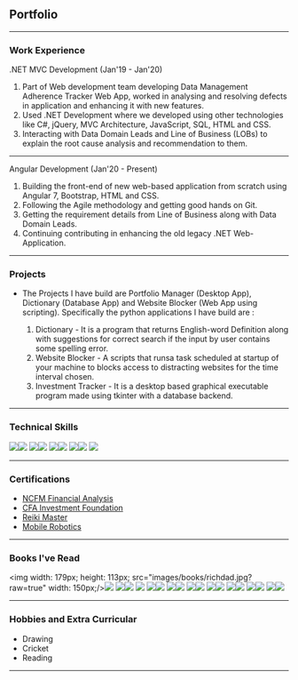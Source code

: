 ## Portfolio

---

### Work Experience 

.NET MVC Development (Jan'19 - Jan'20)
1. Part of Web development team developing Data Management Adherence Tracker Web App, worked in analysing and resolving defects in application and enhancing it with new features.
2. Used .NET Development where we developed using other technologies like C#, jQuery, MVC Architecture, JavaScript, SQL, HTML and CSS.
3. Interacting with Data Domain Leads and Line of Business (LOBs) to explain the root cause analysis and recommendation to them.

---
Angular Development (Jan'20 - Present)
1. Building the front-end of new web-based application from scratch using Angular 7, Bootstrap, HTML and CSS.
2. Following the Agile methodology and getting good hands on Git.
3. Getting the requirement details from Line of Business along with Data Domain Leads.
4. Continuing contributing in enhancing the old legacy .NET Web-Application.

---

### Projects

- The Projects I have build are Portfolio Manager (Desktop App), Dictionary (Database App) and Website Blocker (Web App using scripting). Specifically the python applications I have build are :

	1. Dictionary - It is a program that returns English-word Definition along with suggestions for correct search if the input by user contains some spelling error. 
	2. Website Blocker - A scripts that runsa task scheduled at startup of your machine to blocks access to distracting websites for the time interval chosen.
	3. Investment Tracker - It is a desktop based graphical executable program made using tkinter with a database backend.

---

### Technical Skills

<img src="images/python.png?raw=true"/><img src="images/tkinter.png?raw=true"/>
<img src="images/angular.png?raw=true"/><img src="images/bootstrap.png?raw=true"/>
<img src="images/excel.png?raw=true"/><img src="images/dotnetmvc.png?raw=true"/>
<img src="images/sql.png?raw=true"/><img src="images/htmlcssjs.png?raw=true"/>
<img src="images/photoshop.png?raw=true"/>

---

### Certifications

- [NCFM Financial Analysis](/pdf/ncfm.pdf)
- [CFA Investment Foundation](/pdf/ncfm.pdf)
- [Reiki Master](/pdf/ncfm.pdf)
- [Mobile Robotics](/pdf/ncfm.pdf)

---

### Books I've Read

<img width: 179px; height: 113px; src="images/books/richdad.jpg?raw=true" width: 150px;/><img src="images/books/beatmarket.jpg?raw=true"/>
<img src="images/books/godbanker.jpg?raw=true"/><img src="images/books/winfriends.jpg?raw=true"/>
<img src="images/books/thinkngrowrich.jpg?raw=true"/>
<img src="images/books/7habits.jpg?raw=true"/><img src="images/books/alchemist.jpg?raw=true"/>
<img src="images/books/subtleart.jpg?raw=true"/><img src="images/books/outliers.jpg?raw=true"/>
<img src="images/books/chooseyourself.jpg?raw=true"/><img src="images/books/kiterunner.jpg?raw=true"/>
<img src="images/books/manssearch.jpg?raw=true"/><img src="images/books/lostsymbol.jpg?raw=true"/>
<img src="images/books/orientexpress.jpg?raw=true"/><img src="images/books/therewerenone.jpg?raw=true"/>
<img src="images/books/krishnakey.jpg?raw=true"/><img src="images/books/shiva1.jpg?raw=true"/>
<img src="images/books/shiva2.jpg?raw=true"/><img src="images/books/shiva3.jpg?raw=true"/>

---

### Hobbies and Extra Curricular

- Drawing
- Cricket
- Reading

---
